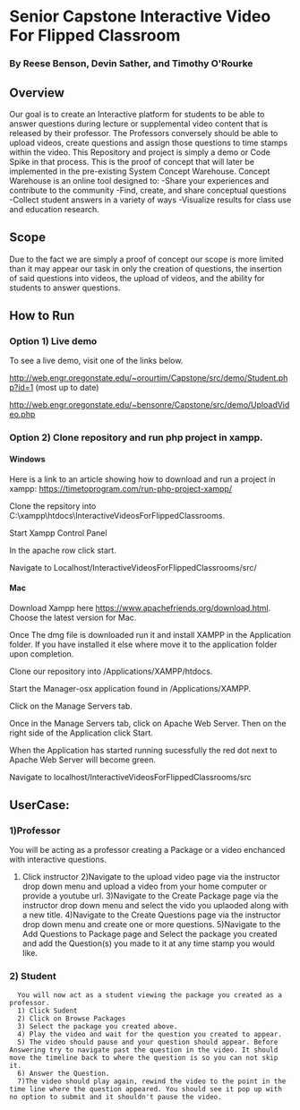 # Senior Capstone Interactive Video For Flipped Classroom
### By Reese Benson, Devin Sather, and Timothy O'Rourke
 
## Overview
Our goal is to create an Interactive platform for students to be able to answer questions during lecture or supplemental video content that is released by their professor. The Professors conversely should be able to upload videos, create questions and assign those questions to time stamps within the video. This Repository and project is simply a demo or Code Spike in that process. This is the proof of concept that will later be implemented in the pre-existing System Concept Warehouse. Concept Warehouse is an online tool designed to:
-Share your experiences and contribute to the community
-Find, create, and share conceptual questions
-Collect student answers in a variety of ways
-Visualize results for class use and education research.
 
## Scope
Due to the fact we are simply a proof of concept our scope is more limited than it may appear our task in only the creation of questions, the insertion of said questions into videos, the upload of videos, and the ability for students to answer questions.

## How to Run

### Option 1) Live demo
To see a live demo, visit one of the links below.

http://web.engr.oregonstate.edu/~orourtim/Capstone/src/demo/Student.php?id=1   (most up to date)

http://web.engr.oregonstate.edu/~bensonre/Capstone/src/demo/UploadVideo.php 

### Option 2) Clone repository and run php project in xampp.
#### Windows
Here is a link to an article showing how to download and run a project in xampp: https://timetoprogram.com/run-php-project-xampp/

Clone the repsitory into C:\xampp\htdocs\InteractiveVideosForFlippedClassrooms.

Start Xampp Control Panel

In the apache row click start.

Navigate to Localhost/InteractiveVideosForFlippedClassrooms/src/

          
#### Mac
Download Xampp here https://www.apachefriends.org/download.html. Choose the latest version for Mac.

Once The dmg file is downloaded run it and install XAMPP in the Application folder. 
If you have installed it else where move it to the application folder upon completion.

Clone our repository into /Applications/XAMPP/htdocs.

Start the Manager-osx application found in /Applications/XAMPP.

Click on the Manage Servers tab.

Once in the Manage Servers tab, click on Apache Web Server. Then on the right side of the Application click Start.

When the Application has started running sucessfully the red dot next to Apache Web Server will become green. 

Navigate to localhost/InteractiveVideosForFlippedClassrooms/src
 
## UserCase:
### 1)Professor
You will be acting as a professor creating a Package or a video enchanced with interactive questions.
1) Click instructor
2)Navigate to the upload video page via the instructor drop down menu and upload a video from your home computer or provide a youtube url.
3)Navigate to the Create Package page via the instructor drop down menu and select the vido you uplaoded along with a new title.
4)Navigate to the Create Questions page via the instructor drop down menu and create one or more questions.
5)Navigate to the Add Questions to Package page and Select the package you created and add the Question(s) you made to it at any time stamp you would like.

### 2) Student
      You will now act as a student viewing the package you created as a professor.
      1) Click Sudent
      2) Click on Browse Packages
      3) Select the package you created above.
      4) Play the video and wait for the question you created to appear.
      5) The video should pause and your question should appear. Before Answering try to navigate past the question in the video. It should move the timeline back to where the question is so you can not skip it. 
      6) Answer the Question.
      7)The video should play again, rewind the video to the point in the time line where the question appeared. You should see it pop up with no option to submit and it shouldn't pause the video.

